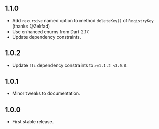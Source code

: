 ## 1.1.0

- Add `recursive` named option to method `deleteKey()` of `RegistryKey` (thanks @Zekfad)
- Use enhanced enums from Dart 2.17.
- Update dependency constraints.

## 1.0.2

- Update `ffi` dependency constraints to `>=1.1.2 <3.0.0`.

## 1.0.1

- Minor tweaks to documentation.

## 1.0.0

- First stable release.
